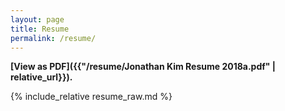 ```yaml
---
layout: page
title: Resume
permalink: /resume/
---
```


**[View as PDF]({{"/resume/Jonathan Kim Resume 2018a.pdf" | relative_url}}).**

{% include_relative resume_raw.md %}

